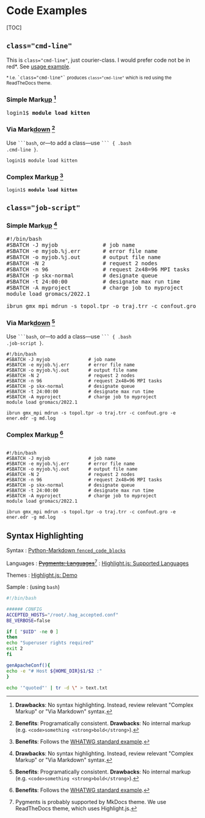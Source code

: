 # Code Examples

[TOC]

<style>:is(h1, h2, h3, h4, h5, h6) > b { text-decoration: underline; font-weight: inherit; }</style>

## `class="cmd-line"`

This is `class="cmd-line"`, just courier-class.  I would prefer code not be in red*.
See [usage example](https://portal.tacc.utexas.edu/user-guides/stampede2#using-modules).

<small>* I.e. <samp>&#96;class="cmd-line"&#96;</samp> produces `class="cmd-line"` which is red using the ReadTheDocs theme.</small>

### Simple Mark<b>up</b> [^1]

<pre class="cmd-line">login1$ <strong>module load kitten</strong></pre>

### Via Mark<b>down</b> [^2]

Use <code>&#96;&#96;&#96;bash</code>, or—to add a class—use <code>&#96;&#96;&#96; { .bash .cmd-line }</code>.

``` { .bash .cmd-line }
login1$ module load kitten
```

### Complex Mark<b>up</b> [^3]

<pre class="cmd-line"><code class="language-bash hljs">login1$ <strong>module load kitten</strong></code></pre>

## `class="job-script"`

### Simple Mark<b>up</b> [^1]

<pre class="job-script">
#!/bin/bash
#SBATCH -J myjob              # job name
#SBATCH -e myjob.%j.err       # error file name
#SBATCH -o myjob.%j.out       # output file name
#SBATCH -N 2                  # request 2 nodes
#SBATCH -n 96                 # request 2x48=96 MPI tasks
#SBATCH -p skx-normal         # designate queue
#SBATCH -t 24:00:00           # designate max run time
#SBATCH -A myproject          # charge job to myproject
module load gromacs/2022.1

ibrun gmx_mpi mdrun -s topol.tpr -o traj.trr -c confout.gro -e ener.edr -g md.log</pre>

### Via Mark<b>down</b> [^2]

Use <code>&#96;&#96;&#96;bash</code>, or—to add a class—use <code>&#96;&#96;&#96; { .bash .job-script }</code>.

``` { .bash .job-script }
#!/bin/bash
#SBATCH -J myjob              # job name
#SBATCH -e myjob.%j.err       # error file name
#SBATCH -o myjob.%j.out       # output file name
#SBATCH -N 2                  # request 2 nodes
#SBATCH -n 96                 # request 2x48=96 MPI tasks
#SBATCH -p skx-normal         # designate queue
#SBATCH -t 24:00:00           # designate max run time
#SBATCH -A myproject          # charge job to myproject
module load gromacs/2022.1

ibrun gmx_mpi mdrun -s topol.tpr -o traj.trr -c confout.gro -e ener.edr -g md.log
```

### Complex Mark<b>up</b> [^3]

<pre class="job-script">
<code class="language-bash hljs">
#!/bin/bash
#SBATCH -J myjob              # job name
#SBATCH -e myjob.%j.err       # error file name
#SBATCH -o myjob.%j.out       # output file name
#SBATCH -N 2                  # request 2 nodes
#SBATCH -n 96                 # request 2x48=96 MPI tasks
#SBATCH -p skx-normal         # designate queue
#SBATCH -t 24:00:00           # designate max run time
#SBATCH -A myproject          # charge job to myproject
module load gromacs/2022.1

ibrun gmx_mpi mdrun -s topol.tpr -o traj.trr -c confout.gro -e ener.edr -g md.log</code></pre>

## Syntax Highlighting

Syntax
:  [Python-Markdown `fenced_code_blocks`](https://python-markdown.github.io/extensions/fenced_code_blocks)

Languages
:  <del>[Pygments: Languages](https://pygments.org/languages/)</del>[^4]
:  <ins>[Highlight.js: Supported Languages](https://github.com/highlightjs/highlight.js/blob/main/SUPPORTED_LANGUAGES.md#supported-languages)</ins>

Themes
:  [Highlight.js: Demo](https://highlightjs.org/static/demo/)

Sample
:  (using `bash`)

```bash
#!/bin/bash

###### CONFIG
ACCEPTED_HOSTS="/root/.hag_accepted.conf"
BE_VERBOSE=false

if [ "$UID" -ne 0 ]
then
echo "Superuser rights required"
exit 2
fi

genApacheConf(){
echo -e "# Host ${HOME_DIR}$1/$2 :"
}

echo '"quoted"' | tr -d \" > text.txt
```

[^1]: **Drawbacks**: No syntax highlighting. Instead, review relevant "Complex Markup" or "Via Markdown" syntax.
[^2]: **Benefits**: Programatically consistent. **Drawbacks**: No internal markup (e.g. `<code>something <strong>bold</strong>`).
[^3]: **Benefits**: Follows the [WHATWG standard example](https://html.spec.whatwg.org/multipage/text-level-semantics.html#the-code-element).
[^4]: Pygments is probably supported by MkDocs theme. We use ReadTheDocs theme, which uses Highlight.js.
